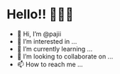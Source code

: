 # Hello!! 🐻‍❄️👋

- 👋 Hi, I’m @pajii
- 👀 I’m interested in ...
- 🌱 I’m currently learning ...
- 💞️ I’m looking to collaborate on ...
- 📫 How to reach me ...

<!---
pajii/pajii is a ✨ special ✨ repository because its `README.md` (this file) appears on your GitHub profile.
You can click the Preview link to take a look at your changes.
--->
